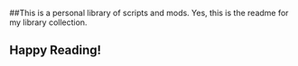 ##This is a personal library of scripts and mods. 
Yes, this is the readme for my library collection.

## Happy Reading!